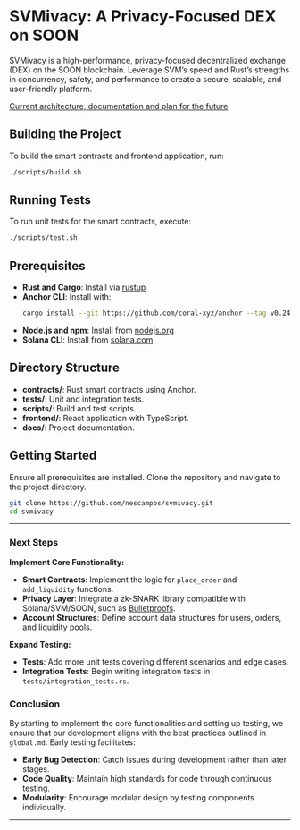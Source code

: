 # SVMivacy: A Privacy-Focused DEX on SOON

SVMivacy is a high-performance, privacy-focused decentralized exchange (DEX) on the SOON blockchain. Leverage SVM’s speed and Rust’s strengths in concurrency, safety, and performance to create a secure, scalable, and user-friendly platform.

[Current architecture, documentation and plan for the future](./global.md)

## Building the Project

To build the smart contracts and frontend application, run:

```bash
./scripts/build.sh
```

## Running Tests

To run unit tests for the smart contracts, execute:

```bash
./scripts/test.sh
```

## Prerequisites

- **Rust and Cargo**: Install via [rustup](https://rustup.rs/)
- **Anchor CLI**: Install with:
  ```bash
  cargo install --git https://github.com/coral-xyz/anchor --tag v0.24.2 anchor-cli --locked
  ```
- **Node.js and npm**: Install from [nodejs.org](https://nodejs.org/)
- **Solana CLI**: Install from [solana.com](https://docs.solana.com/cli/install-solana-cli-tools)

## Directory Structure

- **contracts/**: Rust smart contracts using Anchor.
- **tests/**: Unit and integration tests.
- **scripts/**: Build and test scripts.
- **frontend/**: React application with TypeScript.
- **docs/**: Project documentation.

## Getting Started

Ensure all prerequisites are installed. Clone the repository and navigate to the project directory.

```bash
git clone https://github.com/nescampos/svmivacy.git
cd svmivacy
```

---



### Next Steps

**Implement Core Functionality:**

- **Smart Contracts**: Implement the logic for `place_order` and `add_liquidity` functions.
- **Privacy Layer**: Integrate a zk-SNARK library compatible with Solana/SVM/SOON, such as [Bulletproofs](https://crates.io/crates/bulletproofs).
- **Account Structures**: Define account data structures for users, orders, and liquidity pools.

**Expand Testing:**

- **Tests**: Add more unit tests covering different scenarios and edge cases.
- **Integration Tests**: Begin writing integration tests in `tests/integration_tests.rs`.


### Conclusion

By starting to implement the core functionalities and setting up testing, we ensure that our development aligns with the best practices outlined in `global.md`. Early testing facilitates:

- **Early Bug Detection**: Catch issues during development rather than later stages.
- **Code Quality**: Maintain high standards for code through continuous testing.
- **Modularity**: Encourage modular design by testing components individually.

---
